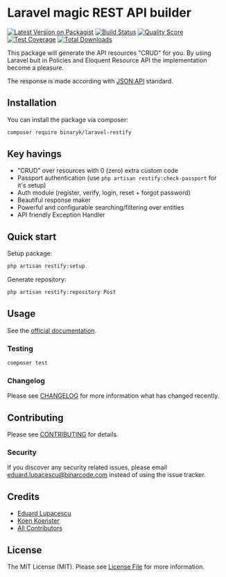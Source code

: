 # Laravel magic REST API builder

[![Latest Version on Packagist](https://img.shields.io/packagist/v/binaryk/laravel-restify.svg?style=flat-square)](https://packagist.org/packages/binaryk/laravel-restify)
[![Build Status](https://img.shields.io/travis/binaryk/laravel-restify/master.svg?style=flat-square)](https://travis-ci.org/binaryk/laravel-restify)
[![Quality Score](https://img.shields.io/scrutinizer/g/binaryk/laravel-restify.svg?style=flat-square)](https://scrutinizer-ci.com/g/binaryk/laravel-restify)
[![Test Coverage](https://img.shields.io/scrutinizer/coverage/g/binaryk/laravel-restify.svg?style=flat-square)](https://scrutinizer-ci.com/g/binaryk/laravel-restify)
[![Total Downloads](https://img.shields.io/packagist/dt/binaryk/laravel-restify.svg?style=flat-square)](https://packagist.org/packages/binaryk/laravel-restify)

This package will generate the API resources "CRUD" for you. By using Laravel buit in Policies and Eloquent Resource API the implementation become a pleasure.

The response is made according with [JSON:API](https://jsonapi.org/format/) standard.

## Installation

You can install the package via composer:

```bash
composer require binaryk/laravel-restify
```

## Key havings

- "CRUD" over resources with 0 (zero) extra custom code
- Passport authentication (use `php artisan restify:check-passport` for it's setup)
- Auth module (register, verify, login, reset + forgot password)
- Beautiful response maker
- Powerful and configurable searching/filtering over entities
- API friendly Exception Handler

## Quick start

Setup package:

```bash
php artisan restify:setup
```

Generate repository:

```bash
php artisan restify:repository Post
```

## Usage

See the [official documentation](https://binaryk.github.io/laravel-restify/).

### Testing

``` bash
composer test
```

### Changelog

Please see [CHANGELOG](CHANGELOG.md) for more information what has changed recently.

## Contributing

Please see [CONTRIBUTING](CONTRIBUTING.md) for details.

### Security

If you discover any security related issues, please email eduard.lupacescu@binarcode.com instead of using the issue tracker.

## Credits

- [Eduard Lupacescu](https://github.com/binaryk)
- [Koen Koenster](https://github.com/Koenster)
- [All Contributors](../../contributors)

## License

The MIT License (MIT). Please see [License File](LICENSE.md) for more information.

